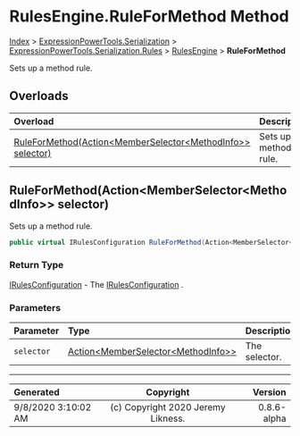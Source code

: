 ﻿# RulesEngine.RuleForMethod Method

[Index](../index.md) > [ExpressionPowerTools.Serialization](ExpressionPowerTools.Serialization.a.md) > [ExpressionPowerTools.Serialization.Rules](ExpressionPowerTools.Serialization.Rules.n.md) > [RulesEngine](ExpressionPowerTools.Serialization.Rules.RulesEngine.cs.md) > **RuleForMethod**

Sets up a method rule.

## Overloads

| Overload | Description |
| :-- | :-- |
| [RuleForMethod(Action&lt;MemberSelector&lt;MethodInfo>> selector)](#ruleformethodactionmemberselectormethodinfo-selector) | Sets up a method rule. |
## RuleForMethod(Action&lt;MemberSelector&lt;MethodInfo>> selector)

Sets up a method rule.

```csharp
public virtual IRulesConfiguration RuleForMethod(Action<MemberSelector<MethodInfo>> selector)
```

### Return Type

 [IRulesConfiguration](ExpressionPowerTools.Serialization.Signatures.IRulesConfiguration.i.md)  - The [IRulesConfiguration](ExpressionPowerTools.Serialization.Signatures.IRulesConfiguration.i.md) .

### Parameters

| Parameter | Type | Description |
| :-- | :-- | :-- |
| `selector` | [Action&lt;MemberSelector&lt;MethodInfo>>](https://docs.microsoft.com/dotnet/api/system.action-1) | The selector. |



---

| Generated | Copyright | Version |
| :-- | :-: | --: |
| 9/8/2020 3:10:02 AM | (c) Copyright 2020 Jeremy Likness. | 0.8.6-alpha |
